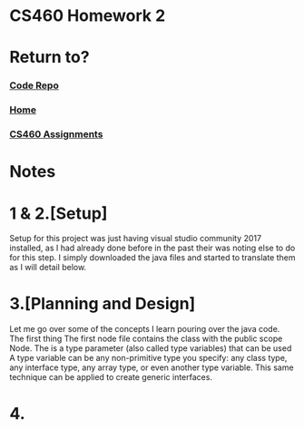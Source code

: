 # CS460 Homework 2

# Return to?
### [Code Repo](https://github.com/Alex-Bishop1296/Alex-Bishop1296.github.io) 
### [Home](../index.md) 
### [CS460 Assignments](cls-cs460.md) 

# Notes

# 1 & 2.[Setup] 
Setup for this project was just having visual studio community 2017 installed, as I had already done before in the past their was noting else to do for this step. I simply downloaded the java files and started to translate them as I will detail below.

# 3.[Planning and Design]
Let me go over some of the concepts I learn pouring over the java code. The first thing The first node file contains the class with the public scope Node<T>. The <T> is a type parameter (also called type variables) that can be used A type variable can be any non-primitive type you specify: any class type, any interface type, any array type, or even another type variable. This same technique can be applied to create generic interfaces.

# 4.
